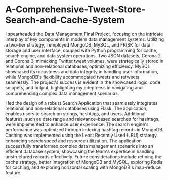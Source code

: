 # A-Comprehensive-Tweet-Store-Search-and-Cache-System
I spearheaded the Data Management Final Project, focusing on the intricate interplay of key components in modern data management systems. Utilizing a two-tier strategy, I employed MongoDB, MySQL, and FRISK for data storage and user interface, coupled with Python programming for cache, search engine, and data system operations. Two JSON datasets, Corona 2 and Corona 3, mimicking Twitter tweet volumes, were strategically stored in relational and non-relational databases, optimizing efficiency. MySQL showcased its robustness and data integrity in handling user information, while MongoDB's flexibility accommodated tweets and retweets seamlessly. The project's success is evident in the showcased logic, code snippets, and output, highlighting my adeptness in navigating and comprehending complex data management scenarios.

I led the design of a robust Search Application that seamlessly integrates relational and non-relational databases using Flask. The application, enables users to search on strings, hashtags, and users. Additional features, such as date range and relevance-based searches for hashtags, were implemented to enhance user experience. The search engine's performance was optimized through indexing hashtag records in MongoDB. Caching was implemented using the Least Recently Used (LRU) strategy, enhancing search speed and resource utilization. The application successfully transformed complex data management scenarios into an efficient database system, showcasing the team's expertise in handling unstructured records effectively. Future considerations include refining the cache strategy, better integration of MongoDB and MySQL, exploring Redis for caching, and exploring horizontal scaling with MongoDB's map-reduce feature.

